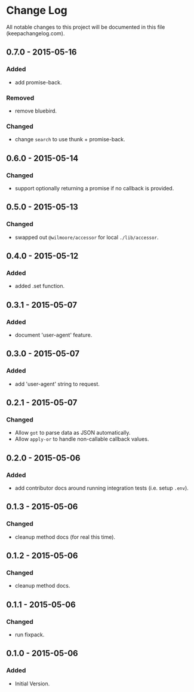 # Change Log
All notable changes to this project will be documented in this file (keepachangelog.com).

## 0.7.0 - 2015-05-16
### Added
- add promise-back.

### Removed
- remove bluebird.

### Changed
- change `search` to use thunk + promise-back.

## 0.6.0 - 2015-05-14
### Changed
- support optionally returning a promise if no callback is provided.

## 0.5.0 - 2015-05-13
### Changed
- swapped out `@wilmoore/accessor` for local `./lib/accessor`.

## 0.4.0 - 2015-05-12
### Added
- added .set function.

## 0.3.1 - 2015-05-07
### Added
- document 'user-agent' feature.

## 0.3.0 - 2015-05-07
### Added
- add 'user-agent' string to request.

## 0.2.1 - 2015-05-07
### Changed
- Allow `got` to parse data as JSON automatically.
- Allow `apply-or` to handle non-callable callback values.

## 0.2.0 - 2015-05-06
### Added
- add contributor docs around running integration tests (i.e. setup `.env`).

## 0.1.3 - 2015-05-06
### Changed
- cleanup method docs (for real this time).

## 0.1.2 - 2015-05-06
### Changed
- cleanup method docs.

## 0.1.1 - 2015-05-06
### Changed
- run fixpack.

## 0.1.0 - 2015-05-06
### Added
- Initial Version.
